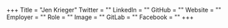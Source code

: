 +++
Title = "Jen Krieger"
Twitter = ""
LinkedIn = ""
GitHub = ""
Website = ""
Employer = ""
Role = ""
Image = ""
GitLab = ""
Facebook = ""
+++

